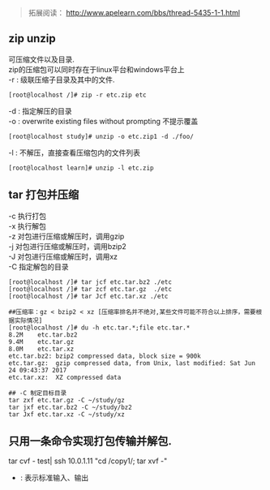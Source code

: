 > 拓展阅读： http://www.apelearn.com/bbs/thread-5435-1-1.html  


## zip unzip   
可压缩文件以及目录.  
zip的压缩包可以同时存在于linux平台和windows平台上  
-r : 级联压缩子目录及其中的文件.  
```  
[root@localhost /]# zip -r etc.zip etc  

```  
-d : 指定解压的目录  
-o : overwrite  existing  files without prompting 不提示覆盖  
```  
[root@localhost study]# unzip -o etc.zip1 -d ./foo/  
```  
-l : 不解压，直接查看压缩包内的文件列表  
```  
[root@localhost learn]# unzip -l etc.zip  
```  

## tar 打包并压缩  
-c 执行打包  
-x 执行解包  
-z 对包进行压缩或解压时，调用gzip  
-j 对包进行压缩或解压时，调用bzip2  
-J 对包进行压缩或解压时，调用xz  
-C 指定解包的目录  
```  
[root@localhost /]# tar jcf etc.tar.bz2 ./etc  
[root@localhost /]# tar zcf etc.tar.gz  ./etc  
[root@localhost /]# tar Jcf etc.tar.xz ./etc  

##压缩率：gz < bzip2 < xz [压缩率排名并不绝对,某些文件可能不符合以上排序，需要根据实际情况]  
[root@localhost /]# du -h etc.tar.*;file etc.tar.*  
8.2M	etc.tar.bz2  
9.4M	etc.tar.gz  
8.0M	etc.tar.xz  
etc.tar.bz2: bzip2 compressed data, block size = 900k  
etc.tar.gz:  gzip compressed data, from Unix, last modified: Sat Jun 24 09:43:37 2017  
etc.tar.xz:  XZ compressed data  

## -C 制定目标目录  
tar zxf etc.tar.gz -C ~/study/gz  
tar jxf etc.tar.bz2 -C ~/study/bz2  
tar Jxf etc.tar.xz -C ~/study/xz  
```  

## 只用一条命令实现打包传输并解包.  
tar cvf  -  test| ssh 10.0.1.11 "cd /copy1/; tar xvf -"  
- : 表示标准输入、输出  
